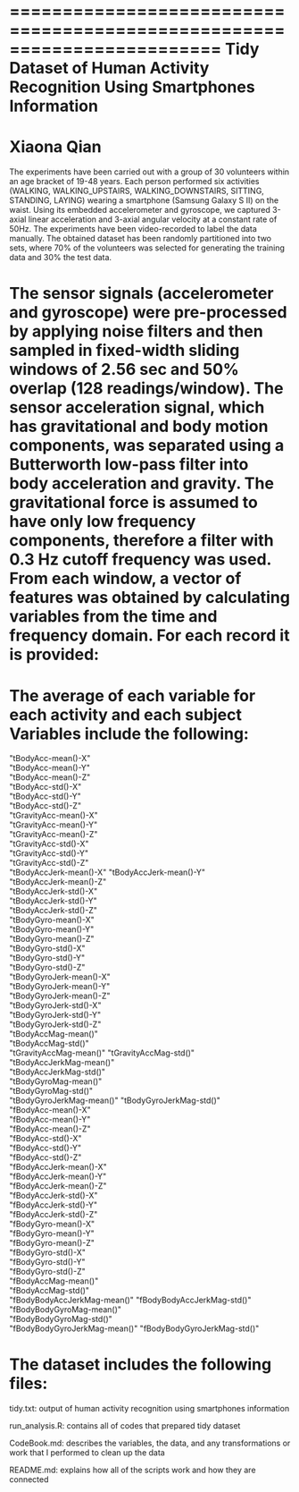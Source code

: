 ========================================================================
Tidy Dataset of Human Activity Recognition Using Smartphones Information
========================================================================
Xiaona Qian
========================================================================
The experiments have been carried out with a group of 30 volunteers within an age bracket of 19-48 years. Each person performed six activities (WALKING, WALKING_UPSTAIRS, WALKING_DOWNSTAIRS, SITTING, STANDING, LAYING) wearing a smartphone (Samsung Galaxy S II) on the waist. Using its embedded accelerometer and gyroscope, we captured 3-axial linear acceleration and 3-axial angular velocity at a constant rate of 50Hz. The experiments have been video-recorded to label the data manually. The obtained dataset has been randomly partitioned into two sets, where 70% of the volunteers was selected for generating the training data and 30% the test data. 

The sensor signals (accelerometer and gyroscope) were pre-processed by applying noise filters and then sampled in fixed-width sliding windows of 2.56 sec and 50% overlap (128 readings/window). The sensor acceleration signal, which has gravitational and body motion components, was separated using a Butterworth low-pass filter into body acceleration and gravity. The gravitational force is assumed to have only low frequency components, therefore a filter with 0.3 Hz cutoff frequency was used. From each window, a vector of features was obtained by calculating variables from the time and frequency domain. 
For each record it is provided:
========================================================================
The average of each variable for each activity and each subject
Variables include the following:
========================================================================
"tBodyAcc-mean()-X"           
"tBodyAcc-mean()-Y"          
"tBodyAcc-mean()-Z"           
"tBodyAcc-std()-X"           
"tBodyAcc-std()-Y"            
"tBodyAcc-std()-Z"           
"tGravityAcc-mean()-X"        
"tGravityAcc-mean()-Y"       
"tGravityAcc-mean()-Z"      
"tGravityAcc-std()-X"        
"tGravityAcc-std()-Y"      
"tGravityAcc-std()-Z"        
"tBodyAccJerk-mean()-X"
"tBodyAccJerk-mean()-Y"      
"tBodyAccJerk-mean()-Z"      
"tBodyAccJerk-std()-X"       
"tBodyAccJerk-std()-Y"       
"tBodyAccJerk-std()-Z"       
"tBodyGyro-mean()-X"    
"tBodyGyro-mean()-Y"         
"tBodyGyro-mean()-Z"     
"tBodyGyro-std()-X"          
"tBodyGyro-std()-Y"      
"tBodyGyro-std()-Z"          
"tBodyGyroJerk-mean()-X"    
"tBodyGyroJerk-mean()-Y"     
"tBodyGyroJerk-mean()-Z"   
"tBodyGyroJerk-std()-X"      
"tBodyGyroJerk-std()-Y"     
"tBodyGyroJerk-std()-Z"      
"tBodyAccMag-mean()"  
"tBodyAccMag-std()"          
"tGravityAccMag-mean()"
"tGravityAccMag-std()"       
"tBodyAccJerkMag-mean()"    
"tBodyAccJerkMag-std()"      
"tBodyGyroMag-mean()"      
"tBodyGyroMag-std()"         
"tBodyGyroJerkMag-mean()"
"tBodyGyroJerkMag-std()"     
"fBodyAcc-mean()-X"        
"fBodyAcc-mean()-Y"          
"fBodyAcc-mean()-Z"        
"fBodyAcc-std()-X"           
"fBodyAcc-std()-Y"  
"fBodyAcc-std()-Z"           
"fBodyAccJerk-mean()-X"   
"fBodyAccJerk-mean()-Y"      
"fBodyAccJerk-mean()-Z"  
"fBodyAccJerk-std()-X"       
"fBodyAccJerk-std()-Y"     
"fBodyAccJerk-std()-Z"       
"fBodyGyro-mean()-X"  
"fBodyGyro-mean()-Y"         
"fBodyGyro-mean()-Z"       
"fBodyGyro-std()-X"          
"fBodyGyro-std()-Y"         
"fBodyGyro-std()-Z"          
"fBodyAccMag-mean()"   
"fBodyAccMag-std()"          
"fBodyBodyAccJerkMag-mean()"
"fBodyBodyAccJerkMag-std()"  
"fBodyBodyGyroMag-mean()"   
"fBodyBodyGyroMag-std()"     
"fBodyBodyGyroJerkMag-mean()" 
"fBodyBodyGyroJerkMag-std()"

The dataset includes the following files:
========================================================================
tidy.txt: output of human activity recognition using smartphones information

run_analysis.R: contains all of codes that prepared tidy dataset

CodeBook.md: describes the variables, the data, and any transformations or work that I performed to clean up the data 

README.md: explains how all of the scripts work and how they are connected
